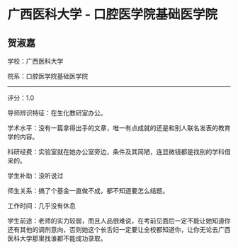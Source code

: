 # 广西医科大学 - 口腔医学院基础医学院

## 贺淑嘉

学校：广西医科大学

院系：口腔医学院基础医学院

* * *

评分：1.0

导师辨识特征：在生化教研室办公。

学术水平：没有一篇拿得出手的文章，唯一有点成就的还是和别人联名发表的教育学的内容。

科研经费：实验室就在她办公室旁边，条件及其简陋，连显微镜都是找别的学科借来的。

学生补助：没听说过

师生关系：搞了个基金一直做不成，都不知道要怎么结题。

工作时间：几乎没有休息

学生前途：老师的实力较弱，而且人品很难说，在考前见面后一定不能让她知道你还有其他的调剂意向，否则她这个长舌妇一定要让全校都知道你，让你无论去广西医科大学那里找谁都不能成功录取。